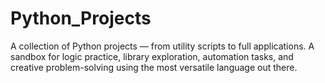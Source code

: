 # Python_Projects
A collection of Python projects — from utility scripts to full applications. A sandbox for logic practice, library exploration, automation tasks, and creative problem-solving using the most versatile language out there.
